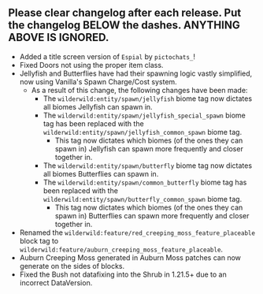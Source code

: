 Please clear changelog after each release.
Put the changelog BELOW the dashes. ANYTHING ABOVE IS IGNORED.
-----------------
- Added a title screen version of `Espial` by `pictochats_`!
- Fixed Doors not using the proper item class.
- Jellyfish and Butterflies have had their spawning logic vastly simplified, now using Vanilla's Spawn Charge/Cost system.
  - As a result of this change, the following changes have been made:
    - The `wilderwild:entity/spawn/jellyfish` biome tag now dictates all biomes Jellyfish can spawn in.
    - The `wilderwild:entity/spawn/jellyfish_special_spawn` biome tag has been replaced with the `wilderwild:entity/spawn/jellyfish_common_spawn` biome tag.
      - This tag now dictates which biomes (of the ones they can spawn in) Jellyfish can spawn more frequently and closer together in.
    - The `wilderwild:entity/spawn/butterfly` biome tag now dictates all biomes Butterflies can spawn in.
    - The `wilderwild:entity/spawn/common_butterfly` biome tag has been replaced with the `wilderwild:entity/spawn/butterfly_common_spawn` biome tag.
        - This tag now dictates which biomes (of the ones they can spawn in) Butterflies can spawn more frequently and closer together in.
- Renamed the `wilderwild:feature/red_creeping_moss_feature_placeable` block tag to `wilderwild:feature/auburn_creeping_moss_feature_placeable`.
- Auburn Creeping Moss generated in Auburn Moss patches can now generate on the sides of blocks.
- Fixed the Bush not datafixing into the Shrub in 1.21.5+ due to an incorrect DataVersion.
